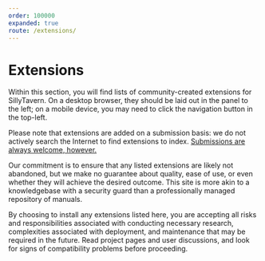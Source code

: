 ```yaml
---
order: 100000
expanded: true
route: /extensions/
---
```


# Extensions

Within this section, you will find lists of community-created extensions for SillyTavern. On a desktop browser, they should be laid out in the panel to the left; on a mobile device, you may need to click the navigation button in the top-left.

Please note that extensions are added on a submission basis: we do not actively search the Internet to find extensions to index. [Submissions are always welcome, however.](/#contributing)

Our commitment is to ensure that any listed extensions are likely not abandoned, but we make no guarantee about quality, ease of use, or even whether they will achieve the desired outcome. This site is more akin to a knowledgebase with a security guard than a professionally managed repository of manuals.

By choosing to install any extensions listed here, you are accepting all risks and responsibilities associated with conducting necessary research, complexities associated with deployment, and maintenance that may be required in the future. Read project pages and user discussions, and look for signs of compatibility problems before proceeding.
